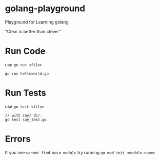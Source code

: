 # golang-playground
Playground for Learning golang

"Clear is better than clever"

# Run Code
use `go run <file>`
```
go run helloworld.go
```

# Run Tests
use `go test <file>`
```
// with say/ dir:
go test say_test.go
```

# Errors
If you see `cannot find main module` try running `go mod init <module-name>`
